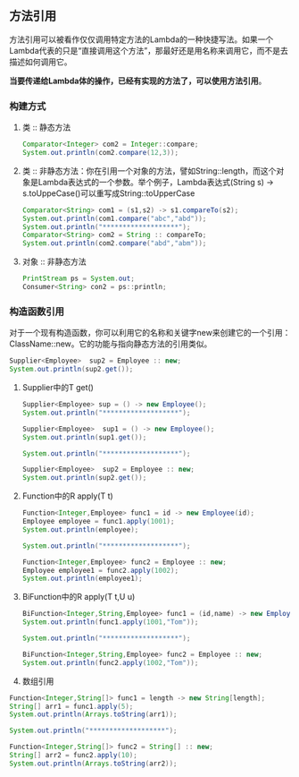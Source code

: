 ## 方法引用

方法引用可以被看作仅仅调用特定方法的Lambda的一种快捷写法。如果一个Lambda代表的只是“直接调用这个方法”，那最好还是用名称来调用它，而不是去描述如何调用它。

**当要传递给Lambda体的操作，已经有实现的方法了，可以使用方法引用**。

### 构建方式

1. 类 :: 静态方法

   ~~~Java
   Comparator<Integer> com2 = Integer::compare;
   System.out.println(com2.compare(12,3));
   ~~~

2. 类 :: 非静态方法：你在引用一个对象的方法，譬如String::length，而这个对象是Lambda表达式的一个参数。举个例子，Lambda表达式(String s) -> s.toUppeCase()可以重写成String::toUpperCase

   ~~~java
   Comparator<String> com1 = (s1,s2) -> s1.compareTo(s2);
   System.out.println(com1.compare("abc","abd"));
   System.out.println("*******************");
   Comparator<String> com2 = String :: compareTo;
   System.out.println(com2.compare("abd","abm"));
   ~~~

3. 对象 :: 非静态方法

   ~~~java
   PrintStream ps = System.out;
   Consumer<String> con2 = ps::println;
   ~~~

### 构造函数引用

对于一个现有构造函数，你可以利用它的名称和关键字new来创建它的一个引用：ClassName::new。它的功能与指向静态方法的引用类似。

~~~java
Supplier<Employee>  sup2 = Employee :: new;
System.out.println(sup2.get());
~~~

1. Supplier中的T get()

   ~~~java
   Supplier<Employee> sup = () -> new Employee();
   System.out.println("*******************");
   
   Supplier<Employee>  sup1 = () -> new Employee();
   System.out.println(sup1.get());
   
   System.out.println("*******************");
   
   Supplier<Employee>  sup2 = Employee :: new;
   System.out.println(sup2.get());
   ~~~

   

2. Function中的R apply(T t)

   ~~~java
   Function<Integer,Employee> func1 = id -> new Employee(id);
   Employee employee = func1.apply(1001);
   System.out.println(employee);
   
   System.out.println("*******************");
   
   Function<Integer,Employee> func2 = Employee :: new;
   Employee employee1 = func2.apply(1002);
   System.out.println(employee1);
   ~~~

3. BiFunction中的R apply(T t,U u)

   ~~~java
   BiFunction<Integer,String,Employee> func1 = (id,name) -> new Employee(id,name);
   System.out.println(func1.apply(1001,"Tom"));
   
   System.out.println("*******************");
   
   BiFunction<Integer,String,Employee> func2 = Employee :: new;
   System.out.println(func2.apply(1002,"Tom"));
   ~~~

4.  数组引用

   ~~~java
   Function<Integer,String[]> func1 = length -> new String[length];
   String[] arr1 = func1.apply(5);
   System.out.println(Arrays.toString(arr1));
   
   System.out.println("*******************");
   
   Function<Integer,String[]> func2 = String[] :: new;
   String[] arr2 = func2.apply(10);
   System.out.println(Arrays.toString(arr2));
   ~~~
